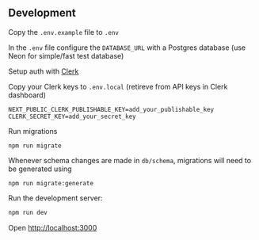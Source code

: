 ## Development

Copy the `.env.example` file to `.env`

In the `.env` file configure the `DATABASE_URL` with a Postgres database (use Neon for simple/fast test database)

Setup auth with [Clerk](https://clerk.com)

Copy your Clerk keys to `.env.local` (retireve from API keys in Clerk dashboard)
```
NEXT_PUBLIC_CLERK_PUBLISHABLE_KEY=add_your_publishable_key
CLERK_SECRET_KEY=add_your_secret_key
```

Run migrations
```
npm run migrate
```

Whenever schema changes are made in `db/schema`, migrations will need to be generated using
```
npm run migrate:generate
```

Run the development server:

```bash
npm run dev
```

Open [http://localhost:3000](http://localhost:3000)
